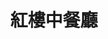 ---
title: "紅樓中餐廳"
description: "紅樓中餐廳"
layout: shop
keywords:
  - 美食競賽
  - 台灣美食
  - 美食精選
datePublished: "2025-06-30"
dateModified: "2025-07-06"
city: "宜蘭縣"
district: "宜蘭市"
address: "宜蘭縣宜蘭市民權路二段36號6樓"
phone: "039101011"
geo: "24.753691685363968, 121.75025374373382"
google_map: "https://maps.app.goo.gl/3ndJ711xV9VrfVrH7"
footinder: "https://footinder.com.tw/%E5%AE%9C%E8%98%AD%E7%B8%A3%E5%AE%9C%E8%98%AD%E5%B8%82/86/"
official: "https://www.silksplace-yilan.com.tw/n/food_red_lantern.aspx"
award:
  - name: "500盤"
    year: "2024"
    entries:
      - dishes:
          - "櫻桃霸王鴨五吃"

---